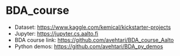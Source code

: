 # BDA_course

* Dataset: https://www.kaggle.com/kemical/kickstarter-projects
* Jupyter: https://jupyter.cs.aalto.fi
* BDA course link: https://github.com/avehtari/BDA_course_Aalto
* Python demos: https://github.com/avehtari/BDA_py_demos
